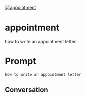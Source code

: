 
[![appointment](https://flow-prompt-covers.s3.us-west-1.amazonaws.com/icon/Minimalist/i17.png)]()
# appointment 
how to write an appointment letter

# Prompt

```
how to write an appointment letter 
```

## Conversation




